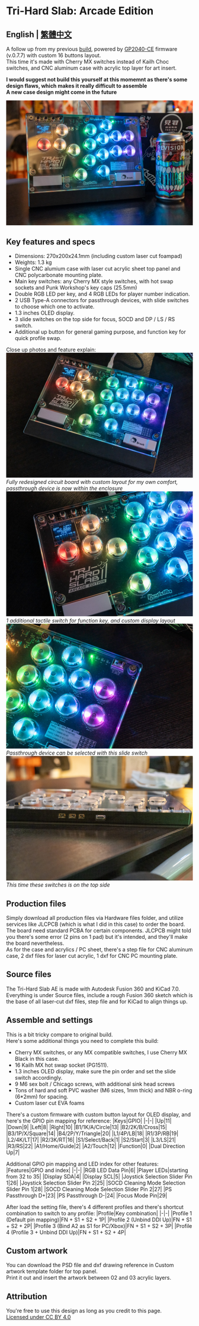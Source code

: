 # Tri-Hard Slab: Arcade Edition
## **English | [繁體中文](README_zh-TW.md)**
A follow up from my previous [build](https://github.com/Rev1s10n/Tri-Hard-slab-v2), powered by [GP2040-CE](https://gp2040-ce.info/) firmware (v.0.7.7) with custom 16 buttons layout.<br>
This time it's made with Cherry MX switches instead of Kailh Choc switches, and CNC aluminum case with acrylic top layer for art insert.

**I would suggest not build this yourself at this momemnt as there's some design flaws, which makes it really difficult to assemble**<br>
**A new case design might come in the future**

![The beauty shot 2](images/THSAE-000-main.jpg)
## Key features and specs
- Dimensions: 270x200x24.1mm (including custom laser cut foampad)
- Weights: 1.3 kg
- Single CNC alumium case with laser cut acrylic sheet top panel and CNC polycarbonate mounting plate.
- Main key switches: any Cherry MX style switches, with hot swap sockets and Punk Workshop's key caps (25.5mm)
- Double RGB LED per key, and 4 RGB LEDs for player number indication.
- 2 USB Type-A connectors for passthrough devices, with slide switches to choose which one to activate.
- 1.3 inches OLED display.
- 3 slide switches on the top side for focus, SOCD and DP / LS / RS switch.
- Additional up button for general gaming purpose, and function key for quick profile swap.

Close up photos and feature explain:
![The core](images/THSAE-001-full.jpg)
_Fully redesigned circuit board with custom layout for my own comfort, passthrough device is now within the enclosure_
![Functions and display](images/THSAE-002-screen_and_stuff.jpg)
_1 additional tactile switch for function key, and custom display layout_
![Passthrough switch](images/THSAE-003-pass_switch.jpg)
_Passthrough device can be selected with this slide switch_
![Slide switches](images/THSAE-004-slider.jpg)
_This time these switches is on the top side_

## Production files
Simply download all production files via Hardware files folder, and utilize services like JLCPCB (which is what I did in this case) to order the board.<br>
The board need standard PCBA for certain components. JLCPCB might told you there's some error (2 pins on 1 pad) but it's intended, and they'll make the board nevertheless.<br>
As for the case and acrylics / PC sheet, there's a step file for CNC aluminum case, 2 dxf files for laser cut acrylic, 1 dxf for CNC PC mounting plate.

## Source files
The Tri-Hard Slab AE is made with Autodesk Fusion 360 and KiCad 7.0.<br>
Everything is under Source files, include a rough Fusion 360 sketch which is the base of all laser-cut dxf files, step file and for KiCad to align things up.

## Assemble and settings
This is a bit tricky compare to original build.<br>
Here's some additional things you need to complete this build:
- Cherry MX switches, or any MX compatible switches, I use Cherry MX Black in this case.
- 16 Kailh MX hot swap socket (PG1511).
- 1.3 inches OLED display, make sure the pin order and set the slide switch accordingly.
- 9 M6 sex bolt / Chicago screws, with additional sink head screws
- Tons of hard and soft PVC washer (M6 sizes, 1mm thick) and NBR o-ring (6*2mm) for spacing.
- Custom laser cut EVA foams

There's a custom firmware with custom button layout for OLED display, and here's the GPIO pin mapping for reference:
|Keys|GPIO|
|-|-|
|Up|11|
|Down|9|
|Left|8|
|Right|10|
|B1/1K/A/Circle|13|
|B2/2K/B/Cross|15|
|B3/1P/X/Square|14|
|B4/2P/Y/Triangle|20|
|L1/4P/LB|18|
|R1/3P/RB|19|
|L2/4K/LT|17|
|R2/3K/RT|16|
|S1/Select/Back|1|
|S2/Start|3|
|L3/LS|21|
|R3/RS|22|
|A1/Home/Guide|2|
|A2/Touch|12|
|Function|0|
|Dual Direction Up|7|

Additional GPIO pin mapping and LED index for other features:
|Features|GPIO and index|
|-|-|
|RGB LED Data Pin|6|
|Player LEDs|starting from 32 to 35|
|Display SDA|4|
|Display SCL|5|
|Joystick Selection Slider Pin 1|26|
|Joystick Selection Slider Pin 2|25|
|SOCD Cleaning Mode Selection Slider Pin 1|28|
|SOCD Cleaning Mode Selection Slider Pin 2|27|
|PS Passthrough D+|23|
|PS Passthrough D-|24|
|Focus Mode Pin|29|

After load the setting file, there's 4 different profiles and there's shortcut combination to switch to any profile:
|Profile|Key combination|
|-|-|
|Profile 1 (Default pin mapping)|FN + S1 + S2 + 1P|
|Profile 2 (Unbind DDI Up)|FN + S1 + S2 + 2P|
|Profile 3 (Bind A2 as S1 for PC/Xbox)|FN + S1 + S2 + 3P|
|Profile 4 (Profile 3 + Unbind DDI Up)|FN + S1 + S2 + 4P|

## Custom artwork

You can download the PSD file and dxf drawing reference in Custom artwork template folder for top panel.<br>
Print it out and insert the artwork between 02 and 03 acrylic layers.

## Attribution
You're free to use this design as long as you credit to this page.<br>
[Licensed under CC BY 4.0](https://creativecommons.org/licenses/by/4.0/)

